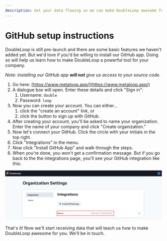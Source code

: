 ```yaml
---
description: Get your data flowing so we can make DoubleLoop awesome for you!
---
```


# GitHub setup instructions

DoubleLoop is still pre-launch and there are some basic features we haven't added yet. But we'd love if you'd be willing to install our GitHub app. Doing so will help us learn how to make DoubleLoop a powerful tool for your company.

_Note: installing our GitHub app **will not** give us access to  your source code._ 

1. Go here: [https://www.metaloop.app/](https://www.metaloop.app/)
2. A dialogue box will open. Enter these details and click "Sign in":
   1. Username: `double`
   2. Password: `loop`
3. Now you can create your account. You can either...
   1. click the "create an account" link, or
   2. click the button to sign up with GitHub.
4. After creating your account, you'll be asked to name your organization. Enter the name of your company and click "Create organization."
5. Now let's connect your GitHub. Click the circle with your initials in the top right.
6. Click "Integrations" in the menu.
7. Now click "Install GitHub App" and walk through the steps.
8. When you're done, you won't get a confirmation message. But if you go back to the the integrations page, you'll see your GitHub integration like this:

![](../.gitbook/assets/screen-shot-2020-09-15-at-4.19.04-pm.png)

That's it! Now we'll start receiving data that will teach us how to make DoubleLoop awesome for you. We'll be in touch.

